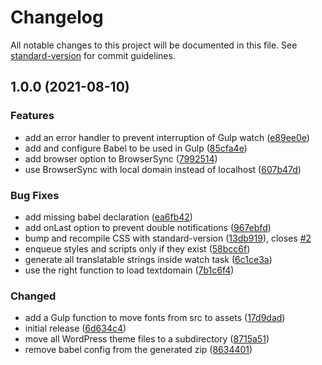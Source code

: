 # Changelog

All notable changes to this project will be documented in this file. See [standard-version](https://github.com/conventional-changelog/standard-version) for commit guidelines.

## 1.0.0 (2021-08-10)


### Features

* add an error handler to prevent interruption of Gulp watch ([e89ee0e](https://github.com/boilerplates-collection/wordpress-theme-gulp/commit/e89ee0e7da5b997ea2b716ce877e383529e5bd30))
* add and configure Babel to be used in Gulp ([85cfa4e](https://github.com/boilerplates-collection/wordpress-theme-gulp/commit/85cfa4e4ffb9d713ff6f7137c4b595dc94924739))
* add browser option to BrowserSync ([7992514](https://github.com/boilerplates-collection/wordpress-theme-gulp/commit/79925142c89c27cafd76ccb058ff7302b02b55ea))
* use BrowserSync with local domain instead of localhost ([607b47d](https://github.com/boilerplates-collection/wordpress-theme-gulp/commit/607b47d69fca20bf71a7df6f3b78d43514f4c37e))


### Bug Fixes

* add missing babel declaration ([ea6fb42](https://github.com/boilerplates-collection/wordpress-theme-gulp/commit/ea6fb42b2ae26b332c21bab9e5dbc2189b4f6115))
* add onLast option to prevent double notifications ([967ebfd](https://github.com/boilerplates-collection/wordpress-theme-gulp/commit/967ebfd51325fadf01631afa16db3bb97435118d))
* bump and recompile CSS with standard-version ([13db919](https://github.com/boilerplates-collection/wordpress-theme-gulp/commit/13db919b30b327d4690519964b72c5b0899c3538)), closes [#2](https://github.com/boilerplates-collection/wordpress-theme-gulp/issues/2)
* enqueue styles and scripts only if they exist ([58bcc6f](https://github.com/boilerplates-collection/wordpress-theme-gulp/commit/58bcc6f145f73e423185dc8ad94efcca6d85f68d))
* generate all translatable strings inside watch task ([6c1ce3a](https://github.com/boilerplates-collection/wordpress-theme-gulp/commit/6c1ce3a622b1b16fa7920b66d5b911c1bb4600c7))
* use the right function to load textdomain ([7b1c6f4](https://github.com/boilerplates-collection/wordpress-theme-gulp/commit/7b1c6f42c363b4a1f435a6ceab07874700bfff93))


### Changed

* add a Gulp function to move fonts from src to assets ([17d9dad](https://github.com/boilerplates-collection/wordpress-theme-gulp/commit/17d9dade257ec7b2ea64194d19eb48ff889d13e4))
* initial release ([6d634c4](https://github.com/boilerplates-collection/wordpress-theme-gulp/commit/6d634c4781dac40a0bafb5901ac0361369e9732f))
* move all WordPress theme files to a subdirectory ([8715a51](https://github.com/boilerplates-collection/wordpress-theme-gulp/commit/8715a51390337c0fd4b78442fd15495fcc7e94a5))
* remove babel config from the generated zip ([8634401](https://github.com/boilerplates-collection/wordpress-theme-gulp/commit/86344016cda0e2e982f6db2c3ca36aeb7ad408d8))
